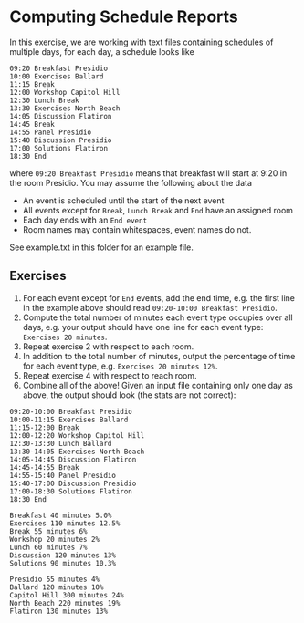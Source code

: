 # Computing Schedule Reports

In this exercise, we are working with text files containing schedules of multiple days, for each day, a schedule looks like

```
09:20 Breakfast Presidio
10:00 Exercises Ballard
11:15 Break
12:00 Workshop Capitol Hill
12:30 Lunch Break
13:30 Exercises North Beach
14:05 Discussion Flatiron
14:45 Break
14:55 Panel Presidio
15:40 Discussion Presidio
17:00 Solutions Flatiron
18:30 End
```

where `09:20 Breakfast Presidio` means that breakfast will start at 9:20 in the room Presidio.
You may assume the following about the data

- An event is scheduled until the start of the next event
- All events except for `Break`, `Lunch Break` and `End` have an assigned room
- Each day ends with an `End event`
- Room names may contain whitespaces, event names do not.

See example.txt in this folder for an example file.

## Exercises

1. For each event except for `End` events, add the end time, e.g. the first line in the example above should read `09:20-10:00 Breakfast Presidio`.
2. Compute the total number of minutes each event type occupies over all days, e.g. your output should have one line for each event type: `Exercises 20 minutes`.
3. Repeat exercise 2 with respect to each room.
4. In addition to the total number of minutes, output the percentage of time for each event type, e.g. `Exercises 20 minutes 12%`.
5. Repeat exercise 4 with respect to reach room.
6. Combine all of the above! Given an input file containing only one day as above, the output should look (the stats are not correct):
```
09:20-10:00 Breakfast Presidio
10:00-11:15 Exercises Ballard
11:15-12:00 Break
12:00-12:20 Workshop Capitol Hill
12:30-13:30 Lunch Ballard
13:30-14:05 Exercises North Beach
14:05-14:45 Discussion Flatiron
14:45-14:55 Break
14:55-15:40 Panel Presidio
15:40-17:00 Discussion Presidio
17:00-18:30 Solutions Flatiron
18:30 End

Breakfast 40 minutes 5.0%
Exercises 110 minutes 12.5%
Break 55 minutes 6%
Workshop 20 minutes 2%
Lunch 60 minutes 7%
Discussion 120 minutes 13%
Solutions 90 minutes 10.3%

Presidio 55 minutes 4%
Ballard 120 minutes 10%
Capitol Hill 300 minutes 24%
North Beach 220 minutes 19%
Flatiron 130 minutes 13%
```
